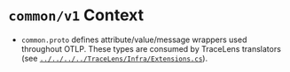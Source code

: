 # `common/v1` Context

- `common.proto` defines attribute/value/message wrappers used throughout OTLP. These types are consumed by TraceLens translators (see [`../../../../TraceLens/Infra/Extensions.cs`](../../../../TraceLens/Infra/Extensions.cs)).
